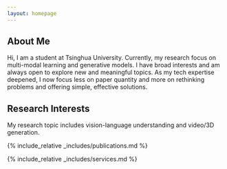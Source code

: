 ```yaml
---
layout: homepage
---
```

## About Me

Hi, I am a student at Tsinghua University. Currently, my research focus on multi-modal learning and generative models. I have broad interests and am always open to explore new and meaningful topics. As my tech expertise deepened, I now focus less on paper quantity and more on rethinking problems and offering simple, effective solutions.

## Research Interests

My research topic includes vision-language understanding and video/3D generation.



{% include_relative _includes/publications.md %}

{% include_relative _includes/services.md %}
